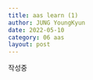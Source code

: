 ```yaml
---
title: aas learn (1)
author: JUNG YoungKyun
date: 2022-05-10
category: 06 aas
layout: post
---
```


작성중